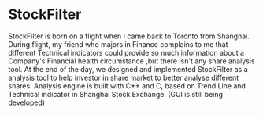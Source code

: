 # StockFilter

StockFilter is born on a flight when I came back to Toronto from Shanghai. 
During flight, my friend who majors in Finance complains to me that different Technical indicators could provide so much information about a Company's Financial health circumstance ,but there isn't any share analysis tool.
At the end of the day, we designed and implemented StockFilter as a analysis tool to help investor in share market to better analyse different shares.
Analysis engine is built with C++ and C, based on Trend Line and Technical indicator in Shanghai Stock Exchange.  (GUI is still being developed)




